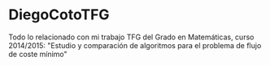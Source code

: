 DiegoCotoTFG
============

Todo lo relacionado con mi trabajo TFG del Grado en Matemáticas, curso 2014/2015: "Estudio y comparación de algoritmos para el problema de flujo de coste mínimo"
